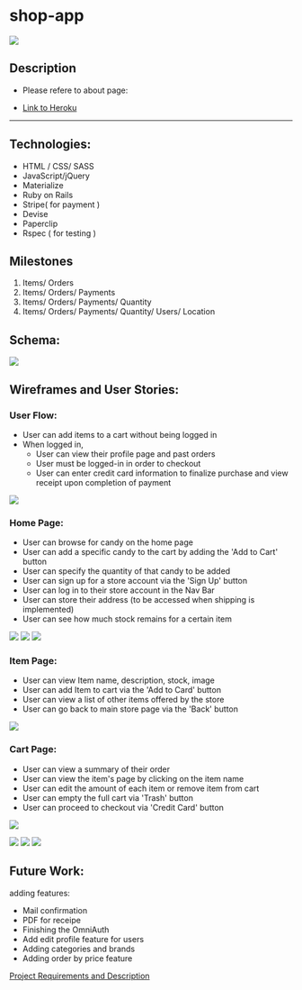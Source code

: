 # shop-app
![](https://github.com/Brikky/shop-app/blob/master/public/ShopApp2.gif)

## Description
* Please refere to about page:
 - [Link to Heroku](https://stork-store.herokuapp.com/)
 
 ---------------------------------------------------------------------------------------------------
## Technologies:

- HTML / CSS/ SASS
- JavaScript/jQuery
- Materialize
- Ruby on Rails 
- Stripe( for payment )
- Devise
- Paperclip
- Rspec ( for testing )

## Milestones
 1. Items/ Orders
 2. Items/ Orders/ Payments
 3. Items/ Orders/ Payments/ Quantity
 4. Items/ Orders/ Payments/ Quantity/ Users/ Location
 
 
## Schema:
![](https://dl.dropboxusercontent.com/s/flnrhwhdt9rcxzm/final.jpg?dl=0)




## Wireframes and User Stories:

### User Flow:
- User can add items to a cart without being logged in
- When logged in, 
	* User can view their profile page and past orders
	* User must be logged-in in order to checkout
	* User can enter credit card information to finalize purchase and view receipt upon completion of payment
	
![](https://dl.dropboxusercontent.com/s/rg29eh3d8k0b7qz/wire1.jpg?dl=0)

### Home Page:
- User can browse for candy on the home page
- User can add a specific candy to the cart by adding the 'Add to Cart' button
- User can specify the quantity of that candy to be added
- User can sign up for a store account via the 'Sign Up' button
- User can log in to their store account in the Nav Bar
- User can store their address (to be accessed when shipping is implemented)
- User can see how much stock remains for a certain item

![](https://dl.dropboxusercontent.com/s/zhdyljbetf1s4ub/landing.jpg?dl=0)
![](https://dl.dropboxusercontent.com/s/csavv4zetnle1l3/signup.jpg?dl=0)
![](https://dl.dropboxusercontent.com/s/v67nsze6qoju44m/user.jpg?dl=0)

### Item Page:

- User can view Item name, description, stock, image
- User can add Item to cart via the 'Add to Card' button
- User can view a list of other items offered by the store
- User can go back to main store page via the 'Back' button

![](https://dl.dropboxusercontent.com/s/tfjjtnce48wrq55/item.jpg?dl=0)

### Cart Page:
- User can view a summary of their order
- User can view the item's page by clicking on the item name
- User can edit the amount of each item or remove item from cart
- User can empty the full cart via 'Trash' button
- User can proceed to checkout via 'Credit Card' button

![](https://dl.dropboxusercontent.com/s/r6fu7zsuebs4ev0/cart.jpg?dl=0)


![](https://dl.dropboxusercontent.com/s/nlqlzed32lq0k1r/checkout1.jpg?dl=0)
![](https://dl.dropboxusercontent.com/s/nur3mwjau9bx0bc/checkout2.jpg?dl=0)
![](https://dl.dropboxusercontent.com/s/ijugblorecnrtbi/checkout3.jpg?dl=0)


## Future Work:

adding features:
- Mail confirmation
- PDF for receipe 
- Finishing the OmniAuth
- Add edit profile feature for users
- Adding categories and brands
- Adding order by price feature


[Project Requirements and Description](https://github.com/sf-wdi-gaia/project-03#project-planning-deliverables)

